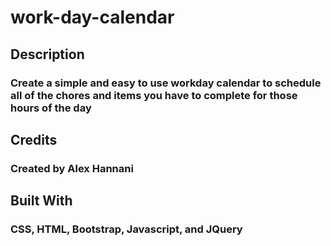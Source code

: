 # work-day-calendar

## Description

### Create a simple and easy to use workday calendar to schedule all of the chores and items you have to complete for those hours of the day

## Credits

### Created by Alex Hannani

## Built With

### CSS, HTML, Bootstrap, Javascript, and JQuery